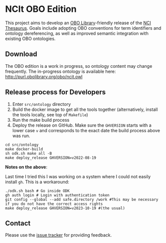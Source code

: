 # NCIt OBO Edition

This project aims to develop an [OBO Library](http://obofoundry.org)-friendly release of the [NCI Thesaurus](https://ncit.nci.nih.gov/ncitbrowser/). Goals include adopting OBO conventions for term identifiers and ontology dereferencing, as well as improved semantic integration with existing OBO ontologies.

## Download

The OBO edition is a work in progress, so ontology content may change frequently. The in-progress ontology is available here: http://purl.obolibrary.org/obo/ncit.owl

## Release process for Developers

1. Enter `src/ontology` directory
1. Build the docker image to get all the tools together (alternatively, install the tools locally, see top of `Makefile`)
1. Run the make build process
1. Deploy the release on GitHub. Make sure the `GHVERSION` starts with a lower case `v` and corresponds to the exact date the build process above was run.

```
cd src/ontology
make docker-build
sh odk.sh make all -B
make deploy_release GHVERSION=v2022-08-19
```

**Notes on the above**:

Last time I tried this I was working on a system where I could not easily install `gh`. This is a workaround:

```
./odk.sh bash # Go inside ODK
gh auth login # Login with authentication token
git config --global --add safe.directory /work #This may be necessary if you do not have the correct access rights
make deploy_release GHVERSION=v2023-10-19 #(the usual)
```

## Contact

Please use the [issue tracker](https://github.com/ncit-obo-org/ncit-obo-edition/issues) for providing feedback.
